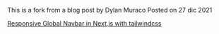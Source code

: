 This is a fork from a blog post by Dylan Muraco
Posted on 27 dic 2021

[Responsive Global Navbar in Next.js with tailwindcss](https://dev.to/dmuraco3/responsive-global-navbar-in-nextjs-with-tailwindcss-45p4)
